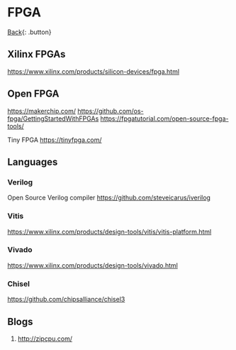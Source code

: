 # FPGA

[Back](../index.md#fpga){: .button}

## Xilinx FPGAs

https://www.xilinx.com/products/silicon-devices/fpga.html

## Open FPGA

https://makerchip.com/
https://github.com/os-fpga/GettingStartedWithFPGAs
https://fpgatutorial.com/open-source-fpga-tools/

Tiny FPGA https://tinyfpga.com/

## Languages

### Verilog

Open Source Verilog compiler https://github.com/steveicarus/iverilog

### Vitis

https://www.xilinx.com/products/design-tools/vitis/vitis-platform.html

### Vivado

https://www.xilinx.com/products/design-tools/vivado.html

### Chisel

https://github.com/chipsalliance/chisel3

## Blogs

1. http://zipcpu.com/
